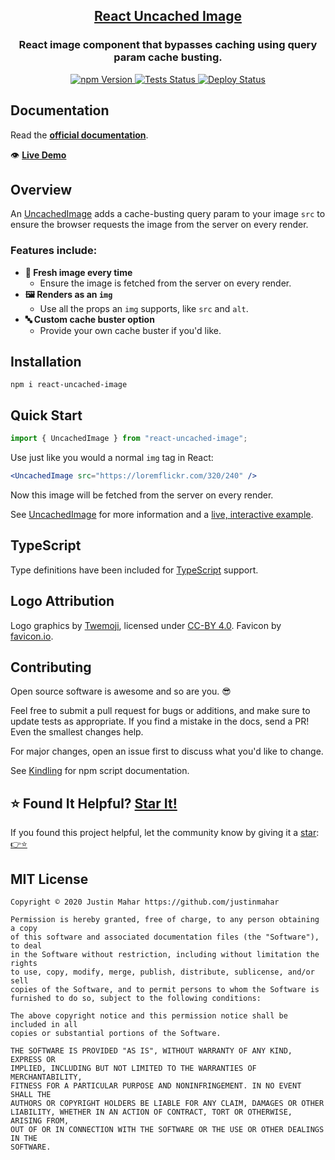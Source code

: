 <h2 align="center">
  <a href="https://github.com/justinmahar/react-uncached-image">React Uncached Image</a>
</h2>
<h3 align="center">
  React image component that bypasses caching using query param cache busting.
</h3>
<p align="center">
  <a href="https://badge.fury.io/js/react-uncached-image">
    <img src="https://badge.fury.io/js/react-uncached-image.svg" alt="npm Version"/>
  </a>
  <a href="https://github.com/justinmahar/react-uncached-image/actions?query=workflow%3ATests">
    <img src="https://github.com/justinmahar/react-uncached-image/workflows/Tests/badge.svg" alt="Tests Status"/>
  </a>
  <a href="https://github.com/justinmahar/react-uncached-image/actions?query=workflow%3ADeploy">
    <img src="https://github.com/justinmahar/react-uncached-image/workflows/Deploy/badge.svg" alt="Deploy Status"/>
  </a>
</p>

## Documentation

Read the **[official documentation](https://justinmahar.github.io/react-uncached-image/)**.

👁️ **[Live Demo](https://justinmahar.github.io/react-uncached-image/UncachedImage#example)**

## Overview

An [UncachedImage](https://justinmahar.github.io/react-uncached-image/UncachedImage) adds a cache-busting query param to your image `src` to ensure the browser requests the image from the server on every render.

### Features include:

- **🐣 Fresh image every time**
  - Ensure the image is fetched from the server on every render.
- **🖼️ Renders as an `img`**
  - Use all the props an `img` supports, like `src` and `alt`.
- **🔤 Custom cache buster option**
  - Provide your own cache buster if you'd like.

## Installation

```
npm i react-uncached-image
```

## Quick Start

```jsx
import { UncachedImage } from "react-uncached-image";
```

Use just like you would a normal `img` tag in React:

```jsx
<UncachedImage src="https://loremflickr.com/320/240" />
```

Now this image will be fetched from the server on every render.

See [UncachedImage](https://justinmahar.github.io/react-uncached-image/UncachedImage) for more information and a [live, interactive example](https://justinmahar.github.io/react-uncached-image/UncachedImage#example).

## TypeScript

Type definitions have been included for [TypeScript](https://www.typescriptlang.org/) support.

## Logo Attribution

Logo graphics by [Twemoji](https://github.com/twitter/twemoji), licensed under [CC-BY 4.0](https://creativecommons.org/licenses/by/4.0/). Favicon by [favicon.io](https://favicon.io/emoji-favicons/).

## Contributing

Open source software is awesome and so are you. 😎

Feel free to submit a pull request for bugs or additions, and make sure to update tests as appropriate. If you find a mistake in the docs, send a PR! Even the smallest changes help.

For major changes, open an issue first to discuss what you'd like to change.

See [Kindling](https://tinyurl.com/kindlingscripts) for npm script documentation.

## ⭐ Found It Helpful? [Star It!](https://github.com/justinmahar/react-uncached-image/stargazers)

If you found this project helpful, let the community know by giving it a [star](https://github.com/justinmahar/react-uncached-image/stargazers): [👉⭐](https://github.com/justinmahar/react-uncached-image/stargazers)

## MIT License

```
Copyright © 2020 Justin Mahar https://github.com/justinmahar

Permission is hereby granted, free of charge, to any person obtaining a copy
of this software and associated documentation files (the "Software"), to deal
in the Software without restriction, including without limitation the rights
to use, copy, modify, merge, publish, distribute, sublicense, and/or sell
copies of the Software, and to permit persons to whom the Software is
furnished to do so, subject to the following conditions:

The above copyright notice and this permission notice shall be included in all
copies or substantial portions of the Software.

THE SOFTWARE IS PROVIDED "AS IS", WITHOUT WARRANTY OF ANY KIND, EXPRESS OR
IMPLIED, INCLUDING BUT NOT LIMITED TO THE WARRANTIES OF MERCHANTABILITY,
FITNESS FOR A PARTICULAR PURPOSE AND NONINFRINGEMENT. IN NO EVENT SHALL THE
AUTHORS OR COPYRIGHT HOLDERS BE LIABLE FOR ANY CLAIM, DAMAGES OR OTHER
LIABILITY, WHETHER IN AN ACTION OF CONTRACT, TORT OR OTHERWISE, ARISING FROM,
OUT OF OR IN CONNECTION WITH THE SOFTWARE OR THE USE OR OTHER DEALINGS IN THE
SOFTWARE.
```
